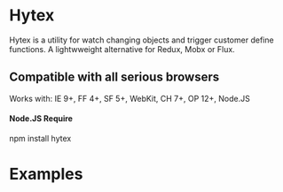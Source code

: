 # Hytex 

Hytex is a utility for watch changing objects and trigger customer define functions. A lightwweight alternative for Redux, Mobx or Flux.

## Compatible with all serious browsers
Works with: IE 9+, FF 4+, SF 5+, WebKit, CH 7+, OP 12+, Node.JS

#### Node.JS Require
npm install hytex

# Examples


